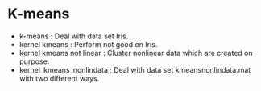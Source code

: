 # K-means
+ k-means : Deal with data set Iris.
+ kernel kmeans : Perform not good on Iris.
+ kernel kmeans not linear : Cluster nonlinear data which are created on purpose.
+ kernel_kmeans_nonlindata  : Deal with data set kmeansnonlindata.mat with two different ways.

